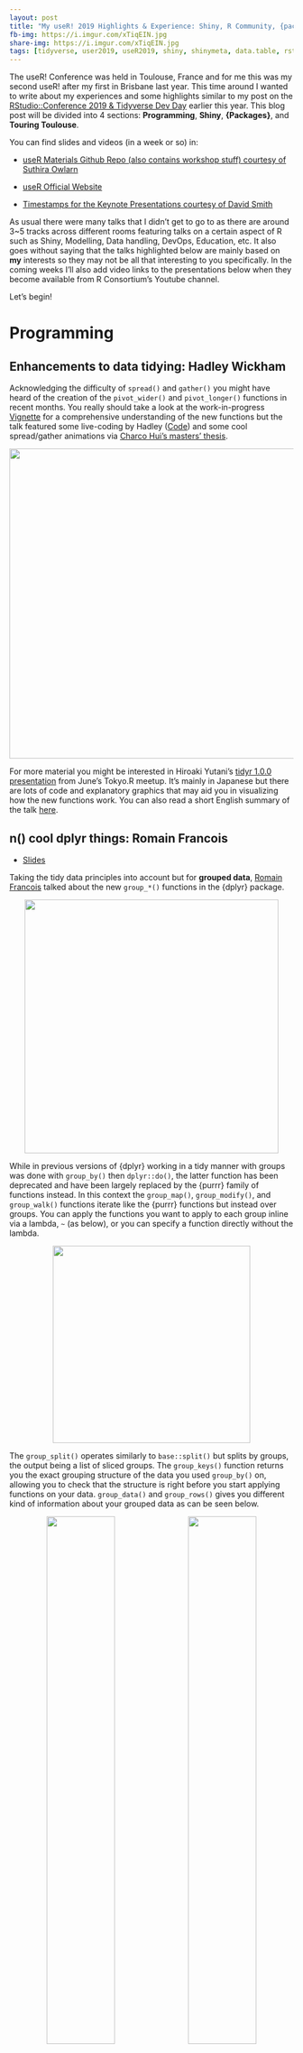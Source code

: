 ```yaml
---
layout: post
title: "My useR! 2019 Highlights & Experience: Shiny, R Community, {packages}, and more!"
fb-img: https://i.imgur.com/xTiqEIN.jpg
share-img: https://i.imgur.com/xTiqEIN.jpg
tags: [tidyverse, user2019, useR2019, shiny, shinymeta, data.table, rstats, r-bloggers]
---
```


The useR! Conference was held in Toulouse, France and for me this
was my second useR! after my first in Brisbane last year. This time
around I wanted to write about my experiences and some highlights
similar to my post on the [RStudio::Conference 2019 & Tidyverse Dev
Day](https://ryo-n7.github.io/2019-01-25-tidyversedevday-rstudioconf-reflections/)
earlier this year. This blog post will be divided into 4 sections: **Programming**, **Shiny**, **{Packages}**, and **Touring Toulouse**.

You can find slides and videos (in a week or so) in:

-   [useR Materials Github Repo (also contains workshop
    stuff) courtesy of Suthira Owlarn](https://github.com/sowla/useR2019-materials)

-   [useR Official
    Website](https://user2019.r-project.org/talk_schedule/)

-   [Timestamps for the Keynote Presentations courtesy of David
    Smith](https://blog.revolutionanalytics.com/2019/07/user2019-keynotes.html)

As usual there were many talks that I didn’t get to go to as there are
around 3\~5 tracks across different rooms featuring talks on a certain
aspect of R such as Shiny, Modelling, Data handling, DevOps, Education,
etc. It also goes without saying that the talks highlighted below are
mainly based on **my** interests so they may not be all that interesting
to you specifically. In the coming weeks I’ll also add video links to
the presentations below when they become available from R Consortium’s
Youtube channel.

Let’s begin!

Programming
===========

Enhancements to data tidying: Hadley Wickham
--------------------------------------------

Acknowledging the difficulty of `spread()` and `gather()` you might have heard of the creation of the `pivot_wider()` and `pivot_longer()` functions in recent
months. You really should take a look at the work-in-progress
[Vignette](https://tidyr.tidyverse.org/dev/articles/pivot.html) for a comprehensive understanding of the new functions but the
talk featured some live-coding by Hadley
([Code](https://gist.github.com/hadley/eb5c97bfbf257d133a7337b33d9f02d1))
and some cool spread/gather animations via [Charco Hui’s masters’
thesis](https://github.com/chrk623/dataAnim).

<img src="../assets/2019-07-21-user2019-reflections_files/wide-long.gif" style="display: block; margin: auto;" width = "550" />

For more material you might be interested in Hiroaki Yutani’s [tidyr
1.0.0 presentation](https://speakerdeck.com/yutannihilation/tidyr-pivot)
from June’s Tokyo.R meetup. It’s mainly in Japanese but there are lots
of code and explanatory graphics that may aid you in visualizing how the
new functions work. You can also read a short English summary of the
talk [here](https://ryo-n7.github.io/2019-07-05-tokyoR-79-roundup/).

n() cool dplyr things: Romain Francois
--------------------------------------

* [Slides](https://speakerdeck.com/romainfrancois/n-cool-number-dplyr-things)

Taking the tidy data principles into account but for **grouped data**,
[Romain Francois](https://twitter.com/romain_francois) talked about the new `group_*()` functions in the
{dplyr} package.

<img src="../assets/2019-07-21-user2019-reflections_files/group-hug.PNG" style="display: block; margin: auto;" width = "450" />

While in previous versions of {dplyr} working in a tidy manner with
groups was done with `group_by()` then `dplyr::do()`, the latter
function has been deprecated and have been largely replaced by the
{purrr} family of functions instead. In this context the `group_map()`,
`group_modify()`, and `group_walk()` functions iterate like the {purrr}
functions but instead over groups. You can apply the functions you want
to apply to each group inline via a lambda, `~` (as below), or you can
specify a function directly without the lambda.

<img src="../assets/2019-07-21-user2019-reflections_files/group-map.PNG" style="display: block; margin: auto;" width = "350" />

The `group_split()` operates similarly to `base::split()` but splits by
groups, the output being a list of sliced groups. The `group_keys()`
function returns you the exact grouping structure of the data you used
`group_by()` on, allowing you to check that the structure is right
before you start applying functions on your data. `group_data()` and
`group_rows()` gives you different kind of information about your
grouped data as can be seen below.

<p float="left" align="center">
<img src="../assets/2019-07-21-user2019-reflections_files/group-data.PNG" width="49%" />
<img src="../assets/2019-07-21-user2019-reflections_files/group-rows.PNG" width="49%" />
</p>

To shorten the `group_by() %>% summarize()` workflow you could instead
use the `summarize_at()` function. You can select specific columns with
`vars()`, then actions via a lambda, `~`, and you can specify multiple
functions with `list()`.

<img src="../assets/2019-07-21-user2019-reflections_files/summarize-at.PNG" style="display: block; margin: auto;" width = "450" />

Romain also talked about the [{dance}](https://github.com/romainfrancois/dance) package which is mainly used to experiment and test out possible new {dplyr} functions by leveraging the
relatively new [{vctrs}](https://github.com/r-lib/vctrs) and [{rlang}](https://rlang.r-lib.org/) packages’ features. The package has a theme of using famous dance moves as the function names!

<img src="../assets/2019-07-21-user2019-reflections_files/dance-pkg.PNG" style="display: block; margin: auto;" width = "450" />

Reusing tidyverse code - Lionel Henry
-------------------------------------

* [Slides](https://user2019.r-project.org/static/pres/t258268.pdf)

[Lionel Henry](https://twitter.com/_lionelhenry) talked about programming using {tidyverse} functions. As an
introduction he went over data masking in {dplyr} and how it is
optimized for interactive coding and single-use `%>%`s. The usage of
non-standard evaluation (NSE) makes analyses easy as you can focus on the data rather than the
data structure. However, we hit a stumbling block when it comes to when
we want to create custom functions to program with {dplyr}. This is the
difference between computing in the work space (as needed) versus
computing in a data mask.

<p float="left" align="center">
<img src="../assets/2019-07-21-user2019-reflections_files/data-mask.PNG" width="49%" />
<img src="../assets/2019-07-21-user2019-reflections_files/data-mask2.PNG" width="49%" />
</p>

This is where `tidyeval` comes into play via [{rlang}](https://rlang.r-lib.org/) for flexible and robust programming in the tidyverse. However {rlang} confused a lot of
people due to the strange new syntax it introduced such as the `!!`,
`!!!`, and `enquo()`. Also, it introduced new concepts such as
quasi-quotation and quosures that made it hard to learn for people
especially with those without a programming background. Acknowledging
this obstacle, `{{ arg }}` was introduced to make creating tidyeval
functions easier. The new `{{ }}` (read as “curly-curly”) operator was
inspired by the {glue} package and is a short cut for `!!enquo(var)`.

<img src="../assets/2019-07-21-user2019-reflections_files/curlycurly.PNG" style="display: block; margin: auto;" width = "450" />

Shiny
=====

Keynote \#2: Shiny apps and Reproducibility - Joe Cheng
-------------------------------------------------------

* [Slides](https://user2019.r-project.org/static/pres/keynote_201907110915.zip)

Compared to a R script or R Markdown document, reproducibility suffers
in Shiny apps as the outputs are transient and **not** archivable.
RStudio's [Joe Cheng](https://twitter.com/jcheng/) talked about how reproducible analysis with Shiny is inconvenient as reenacting the
user’s interaction steps is necessary. A case for having a simple
**CLICK** button to view/download a reproducible artifact can be seen in
various industries such as:

-   ex. Drug research/pharma validation (workflow)
-   ex. Teaching: statistical concepts and code snippets
-   ex. Gadgets/add-ins: building `ggplots`, regex, and SQL queries then
    insert the code into source/console editor

The different possible outputs we might want from a Shiny app are:

-   To download the RMD or R file as the artifact
-   To download a ZIP with source code & data, other supporting files,
    and the actual rendered result

From there Joe talks about how there are a number of options available
such as :

1.  Copy-paste: Have a Shiny app **and** RMD report
    - Pros: Copy-pasted code is high fidelity and easy to understand
    - Cons: Two copies must be kept in sync and method will not work for
      more dynamic apps

2.  Lexical analysis: automatically generate scripts from app source
    code (static analysis and heuristics)
    - Pros: Easy to add to app
    - Cons: Not ALL apps can be translated automatically
    - Generated code may **not** be camera ready as it may contain lots of
      code relating to the Shiny app’s structure

3.  Programmatic: Meta-programming techniques to write code for **dual**
    purposes (execute interactive **and** export static)
    - Pros: Flexible
    - Cons: **High** learning curve and significant effort needed to adapt
      old Shiny apps

In light of the various pros and cons of the above options Joe with the
help of [Carson Sievert](https://twitter.com/cpsievert) created the…

### {shinymeta} package

There are four main steps to follow when using {shinymeta}:

1.  Identify the domain logic inside the code and separate it from
    Shiny’s reactive structure
    - Activate meta mode with `withMetaMode()` or `expandChain()`
    - Use `metaReactive()` to create a `reactive()` that returns a code
      expression
    - Other functions to return code include `metaObserve()`,
      `metaRender()`, etc.
    - You can also wrap the code you want with `metaExpr()` inside
      function

<img src="../assets/2019-07-21-user2019-reflections_files/shinymeta.PNG" style="display: block; margin: auto;" width = "450" />

2.  Within the domain logic you identified, identify references to
    reactive values and expressions that need to be replaced with static
    values and static code
    - De-reference reactive values with `!!`
    - Replace reactive values with the **actual** values

<img src="../assets/2019-07-21-user2019-reflections_files/shinymeta2.PNG" style="display: block; margin: auto;" width = "450" />

3.  At run time, choose **which** pieces of domain logic to expose to
    the user
    - `expandChain()`: turns `!!` code into variable and introduces code
      snippet above the function
    - The chain of variable declarations grow upwards as you sequentially
      expand the meta-objects

<img src="../assets/2019-07-21-user2019-reflections_files/shinymeta3.PNG" style="display: block; margin: auto;" width = "450" />

4.  Present the code to the user!
    - Use `outputCodeButton()` to add a button for a specific output
    - Use `displayCodeModal()` to display underlying code
    - Use `downloadButton()` to allow people to click and download a R
      script or RMD report
    - Use `buildScriptBundle` or `buidlRmdBundle()` to generate .zip
      bundles dynamically

<img src="../assets/2019-07-21-user2019-reflections_files/shinymeta4.PNG" style="display: block; margin: auto;" width = "450" />

Some of the limitations and future directions Joe, Carson, and the rest
of the Shiny team acknowledge are that:

-   The formatting of the code can be improved (white
    space not preserved)
-   Future compatibility with Shiny async
-   So far {shinymeta} only covers reproducing “snapshots” of the app
    state
-   More work and thinking needs to be done to reproduce a “notebook”
    style record of the how/why/what of the multiple iterations of
    interactive usage that was needed to get to a certain result and
    output

There’s a lot to take in (this was probably the toughest talk for me to
explain in this post…), so besides watching the [keynote
talk](https://www.youtube.com/watch?v=5KByRC6eqC8&t=687s) yourself you
can also take a look at the [shinymeta package
website](https://rstudio.github.io/shinymeta/).

{golem}: Shiny apps in production - Vincent Guyader
---------------------------------------------------

* [Slides](https://user2019.r-project.org/static/pres/t258268.pdf)
* [{golem}](https://github.com/ThinkR-open/golem)

[Vincent Guyader](https://twitter.com/VincentGuyader), from another French R organization
[ThinkR](https://github.com/ThinkR-open), talked about the new {golem}
package which creates a nice framework for building robust
production-ready Shiny apps.

One of the key principles in R is when you are repeatedly writing or
using the same code or functions then you should write a package, and
this is no different for Shiny apps as well. The reasons Vincent stated
were:

-   Easy dependency, version, documentation management
-   Easy installation and deployment

<img src="../assets/2019-07-21-user2019-reflections_files/golem.PNG" style="display: block; margin: auto;" width = "450" />

With the package infrastructure, you need to have the `ui.R` and
`server.R` (`app_ui.R` and `app_server.R` respectively in {golem}) in
the R directory and all you need to run your app is the `run_app()`
function.

{golem} also has functions that make it easy to deploy your app via R
Studio Connect, shinyproxy, Shiny server, heroku, etc.

<img src="../assets/2019-07-21-user2019-reflections_files/golemDeploy.PNG" style="display: block; margin: auto;" width = "450" />

For styling your app with customized JavaScript and CSS files you can
easily add them to your Shiny app package directory via the
`add_js_file()` and `add_css_file()` functions. You can do similar but
with modules with `add_module()`. As {golem} is a package you have all
the great attributes of an R package available to you such as unit
testing, documentation, and continuous integration/deployment!

Our journey with Shiny: Some packages to enhance your applications - Victor Perrier & Fanny Meyer
------------------------------------------------------------------------------------------------

* [Slides](https://dreamrs.github.io/talks/20190712_useR2019_OurJourneyWithShiny.pdf)

[Victor Perrier](https://twitter.com/_pvictorr) and [Fanny Meyer](https://twitter.com/_mfaan) from [dreamRs](https://github.com/dreamRs) talked about
the various Shiny packages that can extend the functionality of your
Shiny applications!

The first and probably the most well-known of this group is the
[{shinyWidgets}](https://github.com/dreamRs/shinyWidgets) package which gives you a variety of cool custom widgets that you can add to make your Shiny app via JavaScript and CSS.

<img src="../assets/2019-07-21-user2019-reflections_files/shinywidgets.PNG" style="display: block; margin: auto;" width = "350" />

Next, wondering about how exactly users interacted with their Shiny apps
and whether they used the included widgets the dreamRs team created the
[{shinylogs}](https://github.com/dreamRs/shinylogs) package. This packages records any and all inputs that are changed as well as the outputs and errors. This is done by storing the
JavaScript objects via the
[localForage](https://github.com/localForage/localForage) JavaScript
library. With this in place shiny developers can see the number of
connections per day, the user agent family, most viewed tabs, etc.

The [{shinybusy}](https://github.com/dreamRs/shinybusy) package gives a user feedback when a server operation running or busy such as a spinning circle, a moving bar, or even any
kind of gif you choose!

<img src="../assets/2019-07-21-user2019-reflections_files/shinybusy-gif.gif" style="display: block; margin: auto;" width = "550" />

Last but not least is the [{shinymanager}](https://github.com/datastorm-open/shinymanager) package which allows you to administrate and manage who can access your application and protects the source code of your app until authentication is successful!

<img src="../assets/2019-07-21-user2019-reflections_files/shinymanager.PNG" style="display: block; margin: auto;" width = "350" />

The dreamRs organization are also the organization that created the
[{esquisse}](https://github.com/dreamRs/esquisse) package that lets you interactively make ggplot2 graphs with an RStudio addin!

Talking about packages leads me to the next section…

Packages
========

Summary of developments in R’s data.table package - Arun Srinivasan
-------------------------------------------------------------------

* [Slides](https://user2019.r-project.org/static/pres/t258038.pdf)
* [{data.table}](https://github.com/Rdatatable/data.table)

I've been curious about data.table so I decided to go to this talk
to learn more from [Arun Srinivasan](https://twitter.com/arun_sriniv), one of the authors of the package. Starting off
with some trivia, I finally learned that the reason for the seal on the
hex sticker is because seals make an “aR! aR! aR!” sound according to
{data.table} creator Matt Dowle, which I thought was pretty great!

Compared to a year ago there has been a lot of change and progress in
{data.table}:

<img src="../assets/2019-07-21-user2019-reflections_files/datatableNOW.PNG" style="display: block; margin: auto;" width = "350" />

A key principle of {data.table} is that there are **no** dependencies or
imports in the package!

The general form of using {data.table} is as follows:

<img src="../assets/2019-07-21-user2019-reflections_files/datatableFORM.PNG" style="display: block; margin: auto;" width = "450" />

Arun also showed us some examples:

<p float="left" align="center">
<img src="../assets/2019-07-21-user2019-reflections_files/datatableEx1.PNG" width="49%" />
<img src="../assets/2019-07-21-user2019-reflections_files/datatableEx1-1.PNG" width="49%" />
</p>
<p float="left" align="center">
<img src="../assets/2019-07-21-user2019-reflections_files/datatableEx2.PNG" width="49%" />
<img src="../assets/2019-07-21-user2019-reflections_files/datatableEx2-1.PNG" width="49%" />
</p>

At the end he also talked about the new optimization and functionalities
in the package.

-   for ‘i’: auto-indexing and parallel subsets (columns processed in
    parallel)
-   for ‘j’: using GForce
-   for ‘by’: parallelization of radix ordering
-   new functionality: `froll()`, `coalesce()`, and `nafill()`

<img src="../assets/2019-07-21-user2019-reflections_files/datatableOPT.PNG" style="display: block; margin: auto;" width = "350" />

At the end of the talk Arun thanked the 69 people (among them [Michael
Chirico](https://twitter.com/michael_chirico), [Philippe Chataignon](https://twitter.com/phchataignon), Jan Gorecki, etc.) who have contributed a
lot to what {data.table} is today!

{polite} - Dmytro Perepolkin
----------------------------

* [Slides](https://github.com/dmi3kno/user19-polite) 
* [{polite}](https://github.com/dmi3kno/polite)

The {polite} package is one I've been used for over a year now (you
might’ve seen me use it in my soccer or TV data viz) and I was delighted
to hear that the creator was giving a LT on it! [Dmytro](https://twitter.com/dmi3k) began with a few do's and don'ts concerning user-agents and being explicit about them:

<img src="../assets/2019-07-21-user2019-reflections_files/polite1.PNG" style="display: block; margin: auto;" width = "450" />

Secondly, you should always check the `robots.txt` for the website which is a file that
stipulates various conditions for scraping activity. This can be done
via `@hrbrmstr`’s [{robotstxt}](https://github.com/ropenscilabs/robotstxt) package or by checking the output from `polite::bow("theWebsiteYouAreScraping.com")`(`polite::bow()` function
is what establishes the {polite} session)!

After getting permission you also need to limit the rate at which you
scrape, you don’t want to overload the servers of the website you are
using, so **no** parallelization! This can be done with the [{ratelimitr}](https://github.com/tarakc02/ratelimitr)
package, `purrr::slowly()` while the {polite} package automatically
delays by 5 seconds when you run `polite::scrape()`. 

After scraping, you should definitely cache your responses with [{memoise}](https://github.com/r-lib/memoise), which is what is used inside the `polite::scrape()` function. Also, wrap your scraper function
with something like `purrr:::safely()` so it returns a list of two
components, a “result” for successes and “error” object for errors in
your scraping.

You can also read his blog post on the talk
[here](https://www.ddrive.no/post/be-nice-on-the-web/) which explains a
bit more about the `polite::use_manners()` function that allows you to
include {polite} scrapers into your own R packages.

goodpractice: good pkg development Hannah Frick
-----------------------------------------------

* [Slides](https://github.com/hfrick/presentations/blob/master/2019-07-11_goodpractice/gp_lightning.pdf)
* [{goodpractice}](https://github.com/MangoTheCat/goodpractice)

[Hannah Frick](https://twitter.com/hfcfrick) from Mango Solutions talked about {goodpractice}, a package that gives you advice about good practices for building an R package. By
running `goodpractice::gp()` it does static code analysis and can run
around \~200 of the checks available.

<img src="../assets/2019-07-21-user2019-reflections_files/goodpractice.PNG" style="display: block; margin: auto;" width = "450" />

A cool thing you can do is that you can customize the different checks
it runs, set your own standards beforehand and run the checks based on
those standards with the `make_check()` and `make_prep()` functions.
It’s a great package that I’ve used before at work and for my own
packages so definitely try it out!

R Community
===========

The development of {datos} package for the R4DS Spanish translation - Riva Quiroga
----------------------------------------------------------------------------------

* [Slides]() 
* [{datos}](https://cienciadedatos.github.io/datos/)

[Riva Quiroga](https://twitter.com/rivaquiroga) talked about translating
the “R for Data Science” book and R data sets into Spanish. This came
about as a fact that learning R (or any programming language) can be
tough for a non-English speaker as it means you have to not only learn
the programming but figuring out what the documentation and use cases in
English even mean. To address this language gap the R4DS Spanish
translation community project was born, [Ciencia de
Datos](https://github.com/cienciadedatos) on Github! Through Github and
slack the organization sought to translate both the book and the various
data sets available in base R, for example: turning “diamonds” into “dimantes”.
However, they found that simply trying to `rename()` everything was not
sustainable so they had to find an alternative. This alternative ended
up being the [{datalang}](https://github.com/edgararuiz/datalang)
package.

This package (created by RStudio’s Edgar Ruiz) uses a YAML spec file
translating to the language you want for the variable names, value
names, help files, etc. After creating the spec file you just have to
add it as an argument into the
`datalang::translate_data()/translate_folder()` function and you’ll have
a translated data set! The [R para Ciencia de Datos Twitter](https://twitter.com/R4DS_es) also hosts a Spanish version of \#TidyTuesday called \#DatosDeMiercoles so check it
out!

Another thought I had after this presentation was that maybe this might
be a good idea for Japanese?

R Consortium Working Groups - Joseph Rickert
--------------------------------------------

* [Slides]()

RStudio’s [Joe Rickert](https://twitter.com/RStudioJoe) talked about R
Consortium’s Workings Groups which is an initiative to foster innovation
among individuals and companies. Any individual or a group can apply to
create a working group to explore what R and other technologies can do
in a certain field of interest. Throughout the talk Joe gave examples of
successful workings groups such as:

-   [Census Working Group](https://github.com/RConsortium/censusguide)
-   [R in Pharma (which now has its own
    conference!)](http://rinpharma.com/)
-   R Validation Hub: enabling the usage of R in regulatory settings
-   [R Community Diversity and
    Inclusion](https://github.com/RConsortium/RCDI-WG/tree/master)
-   And more!

As advice for potential working groups Joe said that one should pick a
project with a very **wide** scope which can benefit from collaboration
between members and which can benefit a large portion of the R
community.

Keynote: \#3 ‘AI for Good’ in the R and Python ecosystems - Julien Cornebise
----------------------------------------------------------------------------

In the last keynote of the conference [Julien Cornebise](https://twitter.com/JCornebise) talked about using technology tools for good using lots of examples throughout his
life for both good and bad projects.

Here are some quotes I was able to jot down:

On using technology for good:

> "Technology is not a solution it is an accelerator, essentially you just have a better optimizer, you're just fitting better to the incentives we have around us a society."

On the motivation of getting involved in \#DataForGood projects:

> "Are you here to solve the problem or are you here for a really cool application of your fantastic new theory and algorithm?"

On “hackathon syndrome” of many solutions to \#DataForGood problems:

> "Github is a big cemetary of really good ideas ... where do we find software engineers, where do we find the designers, how do we go from the solution to the project to a real product that can be used by many many people?"

<img src="../assets/2019-07-21-user2019-reflections_files/AIforGood1.PNG" style="display: block; margin: auto;" width = "450" />

Some of the projects he talked about were:

-   [Decode
    Darfur](https://decoders.amnesty.org/projects/decode-darfur):
    Identifying remote burnt/destroyed villages in the Darfur region to
    provide credible evidence that they had been attacked by the
    Sudanese government and allies.
-   [Troll
    Patrol](https://decoders.amnesty.org/projects/troll-patrol/findings):
    Quantitative analysis of online abuse and violence against UK and US
    women on Twitter.

This is definitely a talk I would recommend everybody to watch and you
can do so from [here](https://youtu.be/G2SgOQv3PEM?t=3514)!

Tour Toulouse!
==============

As I was only heading home on the following Monday, I had the entire
weekend to explore Toulouse! I was staying near the Capitole and as
Toulouse is pretty walkable I didn’t have to use public transportation
at all during my stay. I think I just about walked every street in the
city center! Unfortunately, the Musee de Augustins was closed but I was
able to visit most of the other sites! Below are some pictures:

<p float="left" align="center">
<img src="../assets/2019-07-21-user2019-reflections_files/tour1.PNG" width="49%" />
<img src="../assets/2019-07-21-user2019-reflections_files/tour2.PNG" width="49%" />
</p>

<p float="left" align="center">
<img src="../assets/2019-07-21-user2019-reflections_files/tour3.PNG" width="49%" />
<img src="../assets/2019-07-21-user2019-reflections_files/tour4.PNG" width="49%" />
</p>

Sunday was also Bastille Day so there were some fireworks on display as
well. All in all I had a great time in Toulouse!

Conclusion
==========

This was my second useR! Conference and I enjoyed it quite a lot, not to
mention I got to do some sightseeing which I wasn’t able to do much of
in Brisbane last year. I met a lot of people that I follow on Twitter
and I’ve had people come up to me who recognized me from all the data
viz/blog posts I do (a first for me) which was really cool (and it helps
as I'm very nervous about approaching people especially since they are
usually surrounded by other people and I don’t want to interrupt their
conversation and… “Oh no it’s time for the next session!”, etc.)!

During a post-conference dinner I had with a dozen or so random
R users that were still in Toulouse we all talked about how important the
**community** is. With how open everything is in regards to the talks
being recorded and the materials being put online you don’t necessarily
have to come all the way to the conference to be able to **learn** the material.
However, the important component of these conferences is being able to talk to the people and engaging with the community which
is something I’ve really felt to be a part of since I started R and
going to conferences in the past 2 years or so. I think nearly each one
of the people I sat with on the table at dinner that night came from a
different country and worked in completely different areas which made
for some real eye-opening discussion about how R is used worldwide and across industries. I
also learned about cultural differences in tech, especially women in tech
in Nigeria from [Alimi Eyitayo](https://twitter.com/alimieyitayo) (who
also gave a talk on [Scaling useR Communities with Engagement and
Retention
Models](https://user2019.r-project.org/static/pres/lt257977.pdf) at the
conference).

There were still a ton of great talks I missed so I'm excited to watch the rest on Youtube. I think I will be at RStudio::Conference next year in San Francisco so hopefully I'll see some of you there!

